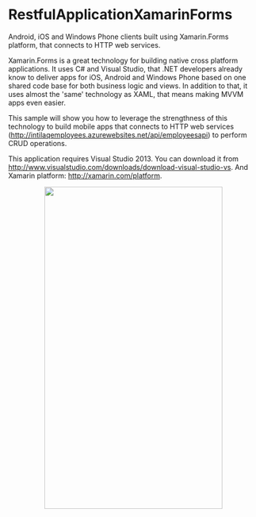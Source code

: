 # RestfulApplicationXamarinForms
Android, iOS and Windows Phone clients built using Xamarin.Forms platform, that connects to HTTP web services.

Xamarin.Forms is a great technology for building native cross platform applications. 
It uses C# and Visual Studio, that .NET developers already know to deliver apps for iOS, Android and Windows Phone based on one shared code base for both business logic and views. In addition to that, it uses almost the 'same' technology as XAML, that means making MVVM apps even easier.

This sample will show you how to leverage the strengthness of this technology to build mobile apps that connects to HTTP web services (http://intilaqemployees.azurewebsites.net/api/employeesapi) to perform CRUD operations.

This application requires Visual Studio 2013.
You can download it from http://www.visualstudio.com/downloads/download-visual-studio-vs.
And Xamarin platform: http://xamarin.com/platform.

<p><img id="134641" src="/site/view/file/134641/1/wp.PNG" alt="" width="359" height="649" style="display:block; margin-left:auto; margin-right:auto"></p>
